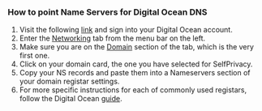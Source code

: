 ### How to point Name Servers for Digital Ocean DNS
1. Visit the following [link](https://cloud.digitalocean.com/) and sign
    into your Digital Ocean account.
2. Enter the [Networking](https://cloud.digitalocean.com/networking/domains) tab from the menu bar on the left.
3. Make sure you are on the [Domain](https://cloud.digitalocean.com/networking/domains) section of the tab, which is the very first one.
4. Click on your domain card, the one you have selected for SelfPrivacy. 
5. Copy your NS records and paste them into a Nameservers section of your domain registar settings.
6. For more specific instructions for each of commonly used registars, follow the Digital Ocean [guide](https://docs.digitalocean.com/products/networking/dns/getting-started/dns-registrars/).

